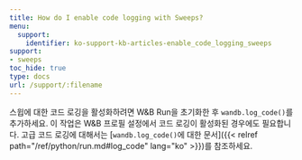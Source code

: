 ```yaml
---
title: How do I enable code logging with Sweeps?
menu:
  support:
    identifier: ko-support-kb-articles-enable_code_logging_sweeps
support:
- sweeps
toc_hide: true
type: docs
url: /support/:filename
---
```


스윕에 대한 코드 로깅을 활성화하려면 W&B Run을 초기화한 후 `wandb.log_code()`를 추가하세요. 이 작업은 W&B 프로필 설정에서 코드 로깅이 활성화된 경우에도 필요합니다. 고급 코드 로깅에 대해서는 [`wandb.log_code()`에 대한 문서]({{< relref path="/ref/python/run.md#log_code" lang="ko" >}})를 참조하세요.
